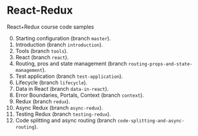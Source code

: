 # React-Redux
React+Redux course code samples

0. Starting configuration (branch `master`).
1. Introduction (branch `introduction`).
2. Tools (branch `tools`).
3. React (branch `react`).
4. Routing, pros and state management (branch `routing-props-and-state-management`).
5. Test application (branch `test-application`).
6. Lifecycle (branch `lifecycle`).
7. Data in React (branch `data-in-react`).
8. Error Boundaries, Portals, Context (branch `context`).
9. Redux (branch `redux`).
10. Async Redux (branch `async-redux`).
11. Testing Redux (branch `testing-redux`).
12. Code splitting and async routing (branch `code-splitting-and-async-routing`).

